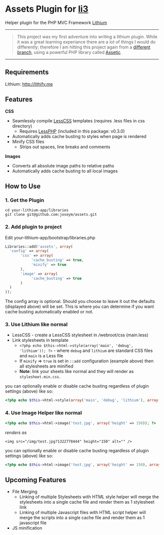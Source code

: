 # Assets Plugin for [li3](http://lithify.me)
Helper plugin for the PHP MVC Framework [Lithium](http://lithify.me)

***

> This project was my first adventure into writing a lithium plugin. While it was a great learning experiance there are a lot of things I would do differently; therefore I am hitting this project again from a [different branch](https://github.com/joseym/li3_frontender/tree/assetic), using a powerful PHP library called [Assetic](https://github.com/kriswallsmith/assetic#readme).

***

## Requirements
Lithium: <http://lithify.me>

## Features
__CSS__

* Seamlessly compile [LessCSS](http://leafo.net/lessphp) templates (requires .less files in css directory)
  * Requires [LessPHP](http://leafo.net/lessphp) (included in this package: v0.3.0)
* Automatically adds cache busting to styles when page is rendered
* Minify CSS files
  * Strips out spaces, line breaks and comments

__Images__

* Converts all absolute image paths to relative paths
* Automatically adds cache busting to all local images

## How to Use

### 1. Get the Plugin
```shell
cd your-lithium-app/libraries
git clone git@github.com:joseym/assets.git
```

### 2. Add plugin to project
Edit your-lithium-app/bootstrap/libraries.php

```php
Libraries::add('assets', array(
  'config' => array(
       'css' => array(
            'cache_busting' => true,
            'minify' => true
       ),
       'image' => array(
            'cache_busting' => true
       )
  )
));
```
The config array is optional. Should you choose to leave it out the defaults (displayed above) will be set.
This is where you can determine if you want cache busting automatically enabled or not.

### 3. Use Lithium like normal
* LessCSS - create a LessCSS stylesheet in /webroot/css (main.less)
* Link stylesheets in template
  * `<?php echo $this->html->style(array('main', 'debug', 'lithium')); ?>` - where `debug` and `lithium` are standard CSS files and `main` is a Less file
  * If `minify` => `true` is set in `::add` configuration (example above) then all stylesheets are minified
  * __Note__: link your sheets like normal and they will render as `stylesheet.min.css`.

you can optionally enable or disable cache busting regardless of plugin settings (above) like so:
```php
<?php echo $this->html->style(array('main', 'debug', 'lithium'), array('cache_busting' => false)); ?>
```

### 4. Use Image Helper like normal
```php
<?php echo $this->html->image('test.jpg', array('height' => 150)); ?>
```

_renders as_

```
<img src="/img/test.jpg?1322778444" height="150" alt="" />
```
you can optionally enable or disable cache busting regardless of plugin settings (above) like so:
```php
<?php echo $this->html->image('test.jpg', array('height' => 150), array('cache_busting' => false)); ?>
```

## Upcoming Features
* File Merging
  * Linking of multiple Stylesheets with HTML style helper will merge the stylesheets into a single cache file and render them as 1 stylesheet link
  * Linking of multiple Javascript files with HTML script helper will merge the scripts into a single cache file and render them as 1 javascript file
* JS minification


